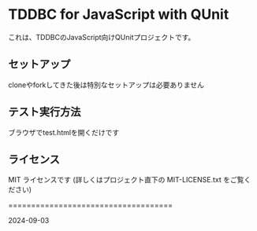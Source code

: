 TDDBC for JavaScript with QUnit
====================================

これは、TDDBCのJavaScript向けQUnitプロジェクトです。

## セットアップ
cloneやforkしてきた後は特別なセットアップは必要ありません

## テスト実行方法
ブラウザでtest.htmlを開くだけです

## ライセンス
MIT ライセンスです (詳しくはプロジェクト直下の MIT-LICENSE.txt をご覧ください)

====================================

2024-09-03
